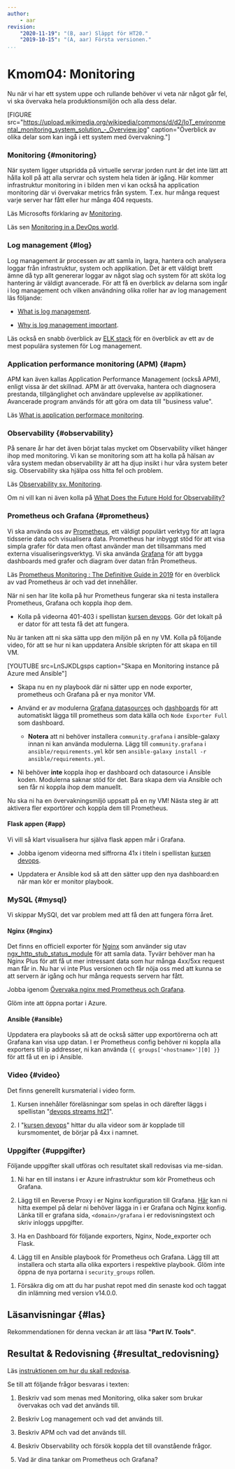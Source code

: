 ```yaml
---
author:
    - aar
revision:
    "2020-11-19": "(B, aar) Släppt för HT20."
    "2019-10-15": "(A, aar) Första versionen."
...
```

Kmom04: Monitoring
==================================

Nu när vi har ett system uppe och rullande behöver vi veta när något går fel, vi ska övervaka hela produktionsmiljön och alla dess delar.

<!-- more -->


[FIGURE src="https://upload.wikimedia.org/wikipedia/commons/d/d2/IoT_environmental_monitoring_system_solution_-_Overview.jpg" caption="Överblick av olika delar som kan ingå i ett system med övervakning."]



<!-- https://old.reddit.com/r/devops/comments/afqye3/whats_your_monitoring_and_alerting_stack_look_like/
https://itnext.io/deploy-elk-stack-in-docker-to-monitor-containers-c647d7e2bfcd
 -->
 
<!-- Elastic stack
https://logz.io/blog/10-elasticsearch-concepts/
https://github.com/nickjj/ansible-docker
https://www.guru99.com/elk-stack-tutorial.html
    Ny instance med t2.small
    Ny SG
    RP i LB nod för ELK
    Installera Beats på övriga instancer
    +1 app instance?
    Om de kör provision igen för att bara få upp ELK kommer det även starta upp en till av varje annan!!
    load balancer - https://galaxy.ansible.com/entercloudsuite/filebeat
        https -> http, enabled -> started?
    galaxy https://blog.ktz.me/getting-started-with-ansible-galaxy/
 -->


### Monitoring {#monitoring}

När system ligger utspridda på virtuelle servrar jorden runt är det inte lätt att hålla koll på att alla servrar och system hela tiden är igång. Här kommer infrastruktur monitoring in i bilden men vi kan också ha application monitoring där vi övervakar metrics från system. T.ex. hur många request varje server har fått eller hur många 404 requests.

Läs Microsofts förklaring av [Monitoring](https://docs.microsoft.com/en-us/azure/devops/learn/what-is-monitoring).

Läs sen [Monitoring in a DevOps world](https://queue.acm.org/detail.cfm?id=3178371).



### Log management {#log}

Log management är processen av att samla in, lagra, hantera och analysera loggar från infrastruktur, system och applikation. Det är ett väldigt brett ämne då typ allt genererar loggar av något slag och system för att sköta log hantering är väldigt avancerade. För att få en överblick av delarna som ingår i log management och vilken användning olika roller har av log management läs följande:

- [What is log management](https://www.tripwire.com/state-of-security/security-data-protection/security-controls/what-is-log-management/).

- [Why is log management important](https://www.graylog.org/post/why-is-log-management-important).

Läs också en snabb överblick av [ELK stack](https://www.guru99.com/elk-stack-tutorial.html) för en överblick av ett av de mest populära systemen för Log management.



### Application performance monitoring (APM) {#apm}

APM kan även kallas Application Performance Management (också APM), enligt vissa är det skillnad. APM är att övervaka, hantera och diagnosera prestanda, tillgänglighet och användare upplevelse av applikationer. Avancerade program används för att göra om data till "business value".

Läs [What is application performace monitoring](https://www.eginnovations.com/blog/what-is-application-performance-monitoring/).



### Observability {#observability}

På senare år har det även börjat talas mycket om Observability vilket hänger ihop med monitoring. Vi kan se monitoring som att ha kolla på hälsan av våra system medan observability är att ha djup insikt i hur våra system beter sig. Observability ska hjälpa oss hitta fel och problem.

Läs [Observability sv. Monitoring](https://dzone.com/articles/observability-vs-monitoring).

Om ni vill kan ni även kolla på [What Does the Future Hold for Observability?](https://www.youtube.com/watch?v=MkSdvPdS1oA)



### Prometheus och Grafana {#prometheus}

Vi ska använda oss av [Prometheus](https://prometheus.io/), ett väldigt populärt verktyg för att lagra tidsserie data och visualisera data. Prometheus har inbyggt stöd för att visa simpla grafer för data men oftast använder man det tillsammans med externa visualiseringsverktyg. Vi ska använda [Grafana](https://grafana.com/) för att bygga dashboards med grafer och diagram över datan från Prometheus.

Läs [Prometheus Monitoring : The Definitive Guide in 2019](https://devconnected.com/the-definitive-guide-to-prometheus-in-2019/) för en överblick av vad Prometheus är och vad det innehåller.

När ni sen har lite kolla på hur Prometheus fungerar ska ni testa installera Prometheus, Grafana och koppla ihop dem.

- Kolla på videorna 401-403 i spellistan [kursen devops](https://www.youtube.com/watch?v=u84GyxLGdEo&list=PLKtP9l5q3ce8s67TUj2qS85C4g1pbrx78&index=12). Gör det lokalt på er dator för att testa få det att fungera.

Nu är tanken att ni ska sätta upp den miljön på en ny VM. Kolla på följande video, för att se hur ni kan uppdatera Ansible skripten för att skapa en till VM.

[YOUTUBE src=LnSJKDLgsps  caption="Skapa en Monitoring instance på Azure med Ansible"]

- Skapa nu en ny playbook där ni sätter upp en node exporter, prometheus och Grafana på er nya monitor VM.

- Använd er av modulerna [Grafana datasources](https://docs.ansible.com/ansible/latest/collections/community/grafana/grafana_datasource_module.html) och [dashboards](https://docs.ansible.com/ansible/latest/collections/community/grafana/grafana_dashboard_module.html) för att automatiskt lägga till prometheus som data källa och `Node Exporter Full` som dashboard.
    - **Notera** att ni behöver installera `community.grafana` i ansible-galaxy innan ni kan använda modulerna. Lägg till `community.grafana` i `ansible/requirements.yml` kör sen `ansible-galaxy install -r ansible/requirements.yml`.
- Ni behöver **inte** koppla ihop er dashboard och datasource i Ansible koden. Modulerna saknar stöd för det. Bara skapa dem via Ansible och sen får ni koppla ihop dem manuellt.

Nu ska ni ha en övervakningsmiljö uppsatt på en ny VM! Nästa steg är att aktivera fler exportörer och koppla dem till Prometheus.




#### Flask appen {#app}

Vi vill så klart visualisera hur själva flask appen mår i Grafana.

- Jobba igenom videorna med siffrorna 41x i titeln i spellistan [kursen devops](https://www.youtube.com/playlist?list=PLKtP9l5q3ce8s67TUj2qS85C4g1pbrx78).

- Uppdatera er Ansible kod så att den sätter upp den nya dashboard:en när man kör er monitor playbook.




### MySQL {#mysql}

Vi skippar MySQl, det var problem med att få den att fungera förra året.

<!-- Vi vill ha koll på vad som händer med databasen och det finns så klart en exporter för MySQL också.

Jobba igenom [Övervaka MySQL med Prometheus och Grafana](kunskap/overvaka-mysql-med-prometheus-och-grafana)

Glöm inte att öppna portar i Azure så Prometheus kommer åt mysql_exporter. -->



#### Nginx {#nginx}

Det finns en officiell exporter för [Nginx](https://github.com/nginxinc/nginx-prometheus-exporter) som använder sig utav [ngx_http_stub_status_module](http://nginx.org/en/docs/http/ngx_http_stub_status_module.html) för att samla data. Tyvärr behöver man ha Nginx Plus för att få ut mer intressant data som hur många 4xx/5xx request man får in. Nu har vi inte Plus versionen och får nöja oss med att kunna se att servern är igång och hur många requests servern har fått.

Jobba igenom [Övervaka nginx med Prometheus och Grafana](kunskap/overvaka-nginx-med-prometheus-och-grafana).

Glöm inte att öppna portar i Azure.



#### Ansible {#ansible}

Uppdatera era playbooks så att de också sätter upp exportörerna och att Grafana kan visa upp datan. I er Prometheus config behöver ni koppla alla exporters till ip addresser, ni kan använda `{{ groups['<hostname>'][0] }}` för att få ut en ip i Ansible.



### Video {#video}

Det finns generellt kursmaterial i video form.

1. Kursen innehåller föreläsningar som spelas in och därefter läggs i spellistan "[devops streams ht21](https://www.youtube.com/playlist?list=PLKtP9l5q3ce8g4N0v72y47OiNePhjOqqN)".

1. I "[kursen devops](https://www.youtube.com/playlist?list=PLKtP9l5q3ce8s67TUj2qS85C4g1pbrx78)" hittar du alla videor som är kopplade till kursmomentet, de börjar på 4xx i namnet.



### Uppgifter {#uppgifter}

Följande uppgifter skall utföras och resultatet skall redovisas via me-sidan.

1. Ni har en till instans i er Azure infrastruktur som kör Prometheus och Grafana.

1. Lägg till en Reverse Proxy i er Nginx konfiguration till Grafana. [Här](https://gist.github.com/AndreasArne/1b729078e53004303c511390f44dee7f) kan ni hitta exempel på delar ni behöver lägga in i er Grafana och Nginx konfig. Länka till er grafana sida, `<domain>/grafana` i er redovisningstext och skriv inloggs uppgifter.

1. Ha en Dashboard för följande exporters, Nginx, Node_exporter och Flask.

1. Lägg till en Ansible playbook för Prometheus och Grafana. Lägg till att installera och starta alla olika exporters i respektive playbook. Glöm inte öppna de nya portarna i `security_groups` rollen.

<!-- 1. Skapa larm i Prometheus som varnar om någon Docker container, Nginx eller instans inte längre är igång. Skapa även ett larm som varnar om minnet på hårddisken på Prometheus instansen har mindre än 5G kvar. -->
<!-- Hitta ett sätt som kan användas för att temporärt tar plats på hårddisken så larmet kan testas. -->

1. Försäkra dig om att du har pushat repot med din senaste kod och taggat din inlämning med version v14.0.0.




Läsanvisningar {#las}
--------------------------

Rekommendationen för denna veckan är att läsa **"Part IV. Tools"**.



Resultat & Redovisning  {#resultat_redovisning}
-----------------------------------------------

Läs [instruktionen om hur du skall redovisa](./../redovisa).

Se till att följande frågor besvaras i texten:

1. Beskriv vad som menas med Monitoring, olika saker som brukar övervakas och vad det används till.

2. Beskriv Log management och vad det används till.

3. Beskriv APM och vad det används till.

4. Beskriv Observability och försök koppla det till ovanstående frågor.

5. Vad är dina tankar om Prometheus och Grafana?
